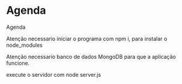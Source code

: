 # Agenda
Agenda

Atenção necessario iniciar o programa com npm i, para instalar o node_modules

Atenção necessario banco de dados MongoDB para que a aplicação funcione.

execute o servidor com node server.js 
